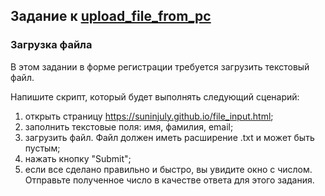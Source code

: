 ## Задание к [upload_file_from_pc](../upload_file_from_pc/upload_file_from_pc.py)

### Загрузка файла

В этом задании в форме регистрации требуется загрузить текстовый файл.

Напишите скрипт, который будет выполнять следующий сценарий:

1) открыть страницу https://suninjuly.github.io/file_input.html;
2) заполнить текстовые поля: имя, фамилия, email;
3) загрузить файл. Файл должен иметь расширение .txt и может быть пустым;
4) нажать кнопку "Submit";
5) если все сделано правильно и быстро, вы увидите окно с числом.
   Отправьте полученное число в качестве ответа для этого задания.
